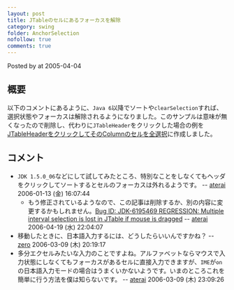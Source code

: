 ```yaml
---
layout: post
title: JTableのセルにあるフォーカスを解除
category: swing
folder: AnchorSelection
nofollow: true
comments: true
---
```


Posted by [](http://terai.xrea.jp/.html) at 2005-04-04

## 概要
以下のコメントにあるように、`Java 6`以降でソートや`clearSelection`すれば、選択状態やフォーカスは解除されるようになりました。このサンプルは意味が無くなったので削除し、代わりに`JTableHeader`をクリックした場合の例を[JTableHeaderをクリックしてそのColumnのセルを全選択](http://terai.xrea.jp/Swing/ColumnSelection.html)に作成しました。

## コメント
- `JDK 1.5.0_06`などにして試してみたところ、特別なことをしなくてもヘッダをクリックしてソートするとセルのフォーカスは外れるようです。 -- [aterai](http://terai.xrea.jp/aterai.html) 2006-01-13 (金) 16:07:44
    - もう修正されているようなので、この記事は削除するか、別の内容に変更するかもしれません。[Bug ID: JDK-6195469 REGRESSION: Multiple interval selection is lost in JTable if mouse is dragged](http://bugs.sun.com/bugdatabase/view_bug.do?bug_id=6195469) -- [aterai](http://terai.xrea.jp/aterai.html) 2006-04-19 (水) 22:04:07
- 移動したときに、日本語入力するには、どうしたらいいんですかね？ -- [zero](http://terai.xrea.jp/zero.html) 2006-03-09 (木) 20:19:17
- 多分エクセルみたいな入力のことですよね。アルファベットならマウスで入力状態にしなくてもフォーカスがあるセルに直接入力できますが、`IME`が`on`の日本語入力モードの場合はうまくいかないようです。いまのところこれを簡単に行う方法を僕は知らないです。 -- [aterai](http://terai.xrea.jp/aterai.html) 2006-03-09 (木) 23:09:26
